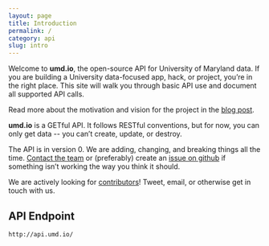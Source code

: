 ```yaml
---
layout: page
title: Introduction
permalink: /
category: api
slug: intro
---
```


Welcome to **umd.io**, the open-source API for University of Maryland data. If you are building a University data-focused app, hack, or project, you’re in the right place. This site will walk you through basic API use and document all supported API calls.

Read more about the motivation and vision for the project in the [blog post](https://github.com/umdio/umdio/blob/master/Motivations.md).

**umd.io** is a GETful API. It follows RESTful conventions, but for now, you can only get data -- you can’t create, update, or destroy.

The API is in version 0. We are adding, changing, and breaking things all the time. [Contact the team](mailto:hi@umd.io) or (preferably) create an [issue on github](https://github.com/umdio/umdio/issues) if something isn’t working the way you think it should.

We are actively looking for [contributors](https://github.com/umdio/umdio/blob/master/CONTRIBUTING.md)! Tweet, email, or otherwise get in touch with us.

<!-- EXAMPLE -->

## API Endpoint
```
http://api.umd.io/
```

<!-- END_EXAMPLE -->